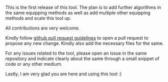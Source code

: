 This is the first release of this tool. The plan is to add further algorithms in the same equipping methods as well as add
multiple other equipping methods and scale this tool up.

All contributions are very welcome. 

Kindly follow [github pull request guidelines](https://docs.github.com/en/pull-requests/collaborating-with-pull-requests/proposing-changes-to-your-work-with-pull-requests/creating-a-pull-request) to open a pull request to propose any new change. Kindly also add the necessary files for the same. 

For any issues related to the tool, please open an issue in the same repository and indicate clearly about the same through a small snippet of code or any other medium.

Lastly, I am very glad you are here and using this tool :)